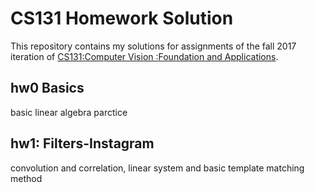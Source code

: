 # CS131 Homework Solution

This repository contains my solutions for assignments of the fall 2017 iteration of [CS131:Computer Vision :Foundation and Applications](http://vision.stanford.edu/teaching/cs131_fall1718/syllabus.html).

## hw0 Basics

basic linear algebra parctice

## hw1: Filters-Instagram

convolution and correlation, linear system and basic template matching method
